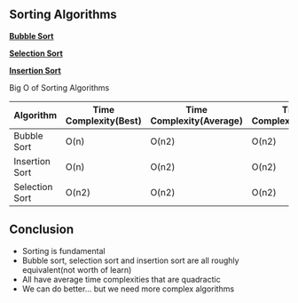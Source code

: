## Sorting Algorithms

[**Bubble Sort**](bubble-sort/README.md)

[**Selection Sort**](selection-sort/README.md)

[**Insertion Sort**](insertion-sort/README.md)

Big O of Sorting Algorithms

| Algorithm      | Time Complexity(Best) | Time Complexity(Average) | Time Complexity(Worst) | Space Complexity |
| -------------- | --------------------- | ------------------------ | ---------------------- | ---------------- |
| Bubble Sort    | O(n)                  | O(n2)                    | O(n2)                  | O(1)             |
| Insertion Sort | O(n)                  | O(n2)                    | O(n2)                  | O(1)             |
| Selection Sort | O(n2)                 | O(n2)                    | O(n2)                  | O(1)             |

## Conclusion
- Sorting is fundamental
- Bubble sort, selection sort and insertion sort are all roughly equivalent(not worth of learn)
- All have average time complexities that are quadractic
- We can do better... but we need more complex algorithms